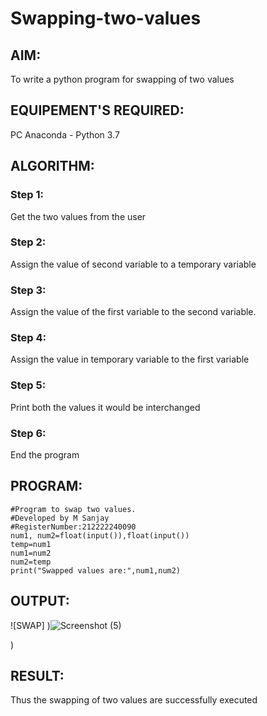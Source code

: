 # Swapping-two-values
## AIM:
To write a python program for swapping of two values
## EQUIPEMENT'S REQUIRED: 
PC
Anaconda - Python 3.7
## ALGORITHM: 
### Step 1:
Get the two values from the user
### Step 2: 
Assign the value of second variable to a temporary variable 
### Step 3: 
Assign the value of the first variable to the second variable.
### Step 4:  
Assign the value in temporary variable to the first variable
### Step 5: 
Print both the values it would be interchanged
### Step 6: 
End the program
## PROGRAM:
```
#Program to swap two values.
#Developed by M Sanjay
#RegisterNumber:212222240090
num1, num2=float(input()),float(input())
temp=num1
num1=num2
num2=temp
print("Swapped values are:",num1,num2)
```
## OUTPUT:
![SWAP]
)![Screenshot (5)](https://user-images.githubusercontent.com/119830477/229991695-6b223733-43d3-4b5d-bd08-578b2cee5bb3.png)

)


## RESULT:
Thus the swapping of two values are successfully executed



